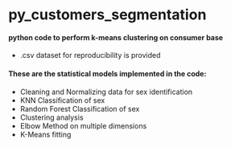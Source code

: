 # py_customers_segmentation
#### python code to perform k-means clustering on consumer base
- .csv dataset for reproducibility is provided

#### These are the statistical models implemented in the code:
- Cleaning and Normalizing data for sex identification
- KNN Classification of sex
- Random Forest Classification of sex
- Clustering analysis
- Elbow Method on multiple dimensions
- K-Means fitting
